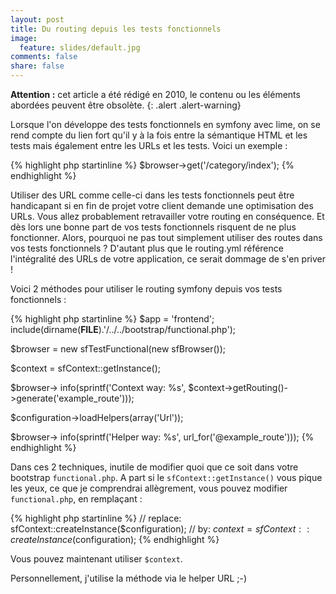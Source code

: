 ```yaml
---
layout: post
title: Du routing depuis les tests fonctionnels
image:
  feature: slides/default.jpg
comments: false
share: false
---
```


**Attention :** cet article a été rédigé en 2010, le contenu ou les éléments abordées peuvent être obsolète.
{: .alert .alert-warning}

Lorsque l'on développe des tests fonctionnels en symfony avec lime, on se rend compte du lien fort qu'il y à la fois entre la sémantique HTML et les tests mais également entre les URLs et les tests. Voici un exemple :

{% highlight php startinline %}
$browser->get('/category/index');
{% endhighlight %}

Utiliser des URL comme celle-ci dans les tests fonctionnels peut être handicapant si en fin de projet votre client demande une optimisation des URLs. Vous allez probablement retravailler votre routing en conséquence. Et dès lors une bonne part de vos tests fonctionnels risquent de ne plus fonctionner. Alors, pourquoi ne pas tout simplement utiliser des routes dans vos tests fonctionnels ? D'autant plus que le routing.yml référence l'intégralité des URLs de votre application, ce serait dommage de s'en priver !

Voici 2 méthodes pour utiliser le routing symfony depuis vos tests fonctionnels :

{% highlight php startinline %}
$app = 'frontend';
include(dirname(__FILE__).'/../../bootstrap/functional.php');

$browser = new sfTestFunctional(new sfBrowser());

$context = sfContext::getInstance();

$browser->
  info(sprintf('Context way: %s', $context->getRouting()->generate('example_route')));

$configuration->loadHelpers(array('Url'));

$browser->
  info(sprintf('Helper way: %s', url_for('@example_route')));
{% endhighlight %}

Dans ces 2 techniques, inutile de modifier quoi que ce soit dans votre bootstrap `functional.php`. A part si le `sfContext::getInstance()` vous pique les yeux, ce que je comprendrai allègrement, vous pouvez modifier `functional.php`, en remplaçant :

{% highlight php startinline %}
// replace:
sfContext::createInstance($configuration);
// by:
$context = sfContext::createInstance($configuration);
{% endhighlight %}

Vous pouvez maintenant utiliser `$context`.

Personnellement, j'utilise la méthode via le helper URL ;-)
